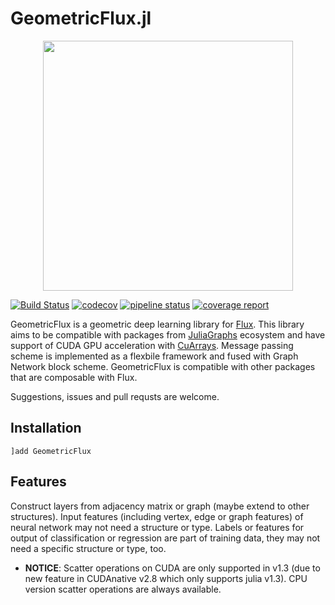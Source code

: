 # GeometricFlux.jl

<p align="center">
<img width="400px" src="https://github.com/yuehhua/GeometricFlux.jl/raw/master/logos/logo.png"/>
</p>

[![Build Status](https://travis-ci.org/yuehhua/GeometricFlux.jl.svg?branch=master)](https://travis-ci.org/yuehhua/GeometricFlux.jl)
[![codecov](https://codecov.io/gh/yuehhua/GeometricFlux.jl/branch/master/graph/badge.svg)](https://codecov.io/gh/yuehhua/GeometricFlux.jl)
[![pipeline status](https://gitlab.com/JuliaGPU/GeometricFlux-jl/badges/master/pipeline.svg)](https://gitlab.com/JuliaGPU/GeometricFlux-jl/commits/master)
[![coverage report](https://gitlab.com/JuliaGPU/GeometricFlux-jl/badges/master/coverage.svg)](https://gitlab.com/JuliaGPU/GeometricFlux-jl/commits/master)

GeometricFlux is a geometric deep learning library for [Flux](https://github.com/FluxML/Flux.jl). This library aims to be compatible with packages from [JuliaGraphs](https://github.com/JuliaGraphs) ecosystem and have support of CUDA GPU acceleration with [CuArrays](https://github.com/JuliaGPU/CuArrays.jl). Message passing scheme is implemented as a flexbile framework and fused with Graph Network block scheme. GeometricFlux is compatible with other packages that are composable with Flux.

Suggestions, issues and pull requsts are welcome.

## Installation

```
]add GeometricFlux
```

## Features

Construct layers from adjacency matrix or graph (maybe extend to other structures).
Input features (including vertex, edge or graph features) of neural network may not need a structure or type.
Labels or features for output of classification or regression are part of training data, they may not need a specific structure or type, too.

* **NOTICE**: Scatter operations on CUDA are only supported in v1.3 (due to new feature in CUDAnative v2.8 which only supports julia v1.3). CPU version scatter operations are always available.
